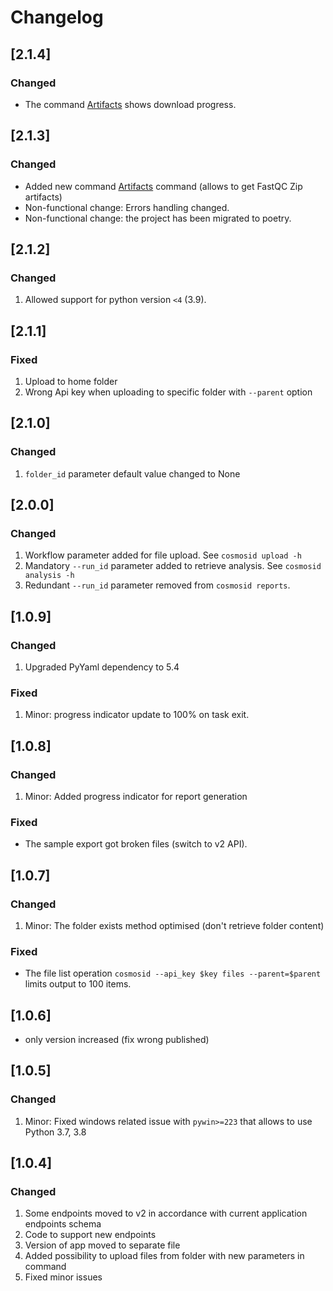 # Changelog

## [2.1.4]

### Changed

* The command [Artifacts](README.md#retrieving-artifacts-results) shows download progress.

## [2.1.3]

### Changed

* Added new command [Artifacts](README.md#retrieving-artifacts-results) command (allows to get FastQC Zip artifacts)
* Non-functional change: Errors handling changed.
* Non-functional change: the project has been migrated to poetry.

## [2.1.2]

### Changed

1. Allowed support for python version `<4` (3.9).

## [2.1.1]

### Fixed

1. Upload to home folder
2. Wrong Api key when uploading to specific folder with `--parent` option

## [2.1.0]

### Changed

1. `folder_id` parameter default value changed to None

## [2.0.0]

### Changed

1. Workflow parameter added for file upload. See `cosmosid upload -h`
2. Mandatory `--run_id` parameter added to retrieve analysis. See `cosmosid analysis -h`
3. Redundant `--run_id` parameter removed from `cosmosid reports`.

## [1.0.9]

### Changed

1. Upgraded PyYaml dependency to 5.4

### Fixed

1. Minor: progress indicator update to 100% on task exit.

## [1.0.8]

### Changed

1. Minor: Added progress indicator for report generation

### Fixed

* The sample export got broken files (switch to v2 API).

## [1.0.7]

### Changed

1. Minor: The folder exists method optimised (don't retrieve folder content)

### Fixed

* The file list operation `cosmosid --api_key $key files --parent=$parent` limits output to 100 items.

## [1.0.6]

* only version increased (fix wrong published)

## [1.0.5]

### Changed

1. Minor: Fixed windows related issue with `pywin>=223` that allows to use Python 3.7, 3.8

## [1.0.4]

### Changed

1. Some endpoints moved to v2 in accordance with current application endpoints schema
2. Code to support new endpoints
3. Version of app moved to separate file
4. Added possibility to upload files from folder with new parameters in command
5. Fixed minor issues
